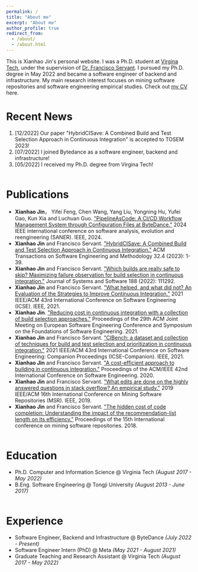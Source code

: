 ```yaml
---
permalink: /
title: "About me"
excerpt: "About me"
author_profile: true
redirect_from: 
  - /about/
  - /about.html
---
```


This is Xianhao Jin's personal website. I was a Ph.D. student at [Virgina Tech](https://vt.edu/), under the supervision of [Dr. Francisco Servant](https://fservant.github.io/). I pursued my Ph.D. degree in May 2022 and became a software engineer of backend and infrastructure. My main research interest focuses on mining software repositories and software engineering empirical studies. Check out [my CV](https://jxianhao.github.io/files/CV.pdf) here.

Recent News
======
1. [12/2022] Our paper "HybridCISave: A Combined Build and Test Selection Approach in Continuous Integration" is  accepted to TOSEM 2023!
2. [07/2022] I joined Bytedance as a software engineer, backend and infrastructure!
3. [05/2022] I received my Ph.D. degree from Virgina Tech!
<br/><br/>

Publications
======
* **Xianhao Jin**， Yifei Feng, Chen Wang, Yang Liu, Yongning Hu, Yufei Gao, Kun Xia and Luchuan Guo. ["PipelineAsCode: A CI/CD Workflow Management System through Configuration Files at ByteDance."](https://jxianhao.github.io/files/PaC.pdf) 2024 IEEE international conference on software analysis, evolution and reengineering (SANER). IEEE, 2024.
* **Xianhao Jin** and Francisco Servant. ["HybridCISave: A Combined Build and Test Selection Approach in Continuous Integration."](https://jxianhao.github.io/files/TOSEM23.pdf) ACM Transactions on Software Engineering and Methodology 32.4 (2023): 1-39.
* **Xianhao Jin** and Francisco Servant. ["Which builds are really safe to skip? Maximizing failure observation for build selection in continuous integration."](https://jxianhao.github.io/files/JSS22.pdf) Journal of Systems and Software 188 (2022): 111292.
* **Xianhao Jin** and Francisco Servant. ["What helped, and what did not? An Evaluation of the Strategies to Improve Continuous Integration."](https://jxianhao.github.io/files/ICSE21.pdf) 2021 IEEE/ACM 43rd International Conference on Software Engineering (ICSE). IEEE, 2021.
* **Xianhao Jin**. ["Reducing cost in continuous integration with a collection of build selection approaches."](https://jxianhao.github.io/files/FSE21.pdf) Proceedings of the 29th ACM Joint Meeting on European Software Engineering Conference and Symposium on the Foundations of Software Engineering. 2021.
* **Xianhao Jin** and Francisco Servant. ["CIBench: a dataset and collection of techniques for build and test selection and prioritization in continuous integration."](https://jxianhao.github.io/files/ICSE-COMPANION21.pdf) 2021 IEEE/ACM 43rd International Conference on Software Engineering: Companion Proceedings (ICSE-Companion). IEEE, 2021.
* **Xianhao Jin** and Francisco Servant. ["A cost-efficient approach to building in continuous integration."](https://jxianhao.github.io/files/ICSE20.pdf) Proceedings of the ACM/IEEE 42nd International Conference on Software Engineering. 2020.
* **Xianhao Jin** and Francisco Servant. ["What edits are done on the highly answered questions in stack overflow? An empirical study."](https://jxianhao.github.io/files/MSR19.pdf) 2019 IEEE/ACM 16th International Conference on Mining Software Repositories (MSR). IEEE, 2019.
* **Xianhao Jin** and Francisco Servant. ["The hidden cost of code completion: Understanding the impact of the recommendation-list length on its efficiency."](https://jxianhao.github.io/files/MSR18.pdf) Proceedings of the 15th International conference on mining software repositories. 2018.
<br/><br/>

Education
======
- Ph.D. Computer and Information Science @ Virginia Tech   *(August 2017 - May 2022)*
- B.Eng. Software Engineering @ Tongji University  *(August 2013 - June 2017)*
<br/><br/>

Experience
======
- Software Engineer, Backend and Infrastructure @ ByteDance *(July 2022 - Present)*
- Software Engineer Intern (PhD) @ Meta *(May 2021 - August 2021)*
- Graduate Teaching and Research Assistant @ Virginia Tech  *(August 2017 - May 2022)*